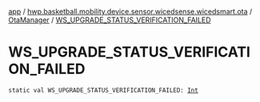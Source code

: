 [app](../../index.md) / [hwp.basketball.mobility.device.sensor.wicedsense.wicedsmart.ota](../index.md) / [OtaManager](index.md) / [WS_UPGRADE_STATUS_VERIFICATION_FAILED](.)

# WS_UPGRADE_STATUS_VERIFICATION_FAILED

`static val WS_UPGRADE_STATUS_VERIFICATION_FAILED: `[`Int`](https://kotlinlang.org/api/latest/jvm/stdlib/kotlin/-int/index.html)